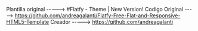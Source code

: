Plantilla original -----> #Flatfy - Theme | New Version!
Codigo Original    -----> https://github.com/andreagalanti/Flatfy-Free-Flat-and-Responsive-HTML5-Template
Creador            -----> https://github.com/andreagalanti
